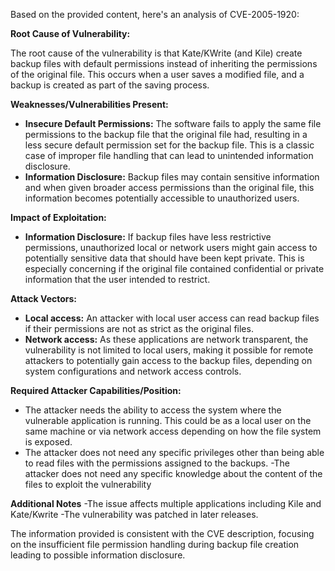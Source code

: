Based on the provided content, here's an analysis of CVE-2005-1920:

**Root Cause of Vulnerability:**

The root cause of the vulnerability is that Kate/KWrite (and Kile) create backup files with default permissions instead of inheriting the permissions of the original file. This occurs when a user saves a modified file, and a backup is created as part of the saving process.

**Weaknesses/Vulnerabilities Present:**

- **Insecure Default Permissions:** The software fails to apply the same file permissions to the backup file that the original file had, resulting in a less secure default permission set for the backup file. This is a classic case of improper file handling that can lead to unintended information disclosure.
- **Information Disclosure:** Backup files may contain sensitive information and when given broader access permissions than the original file, this information becomes potentially accessible to unauthorized users.

**Impact of Exploitation:**

- **Information Disclosure:** If backup files have less restrictive permissions, unauthorized local or network users might gain access to potentially sensitive data that should have been kept private.  This is especially concerning if the original file contained confidential or private information that the user intended to restrict.

**Attack Vectors:**

- **Local access:** An attacker with local user access can read backup files if their permissions are not as strict as the original files.
- **Network access:** As these applications are network transparent, the vulnerability is not limited to local users, making it possible for remote attackers to potentially gain access to the backup files, depending on system configurations and network access controls.

**Required Attacker Capabilities/Position:**

- The attacker needs the ability to access the system where the vulnerable application is running. This could be as a local user on the same machine or via network access depending on how the file system is exposed.
- The attacker does not need any specific privileges other than being able to read files with the permissions assigned to the backups.
-The attacker does not need any specific knowledge about the content of the files to exploit the vulnerability

**Additional Notes**
-The issue affects multiple applications including Kile and Kate/Kwrite
-The vulnerability was patched in later releases.

The information provided is consistent with the CVE description, focusing on the insufficient file permission handling during backup file creation leading to possible information disclosure.